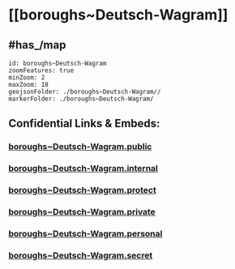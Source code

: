 # [[boroughs~Deutsch-Wagram]] 


## #has_/map  



```leaflet
id: boroughs~Deutsch-Wagram
zoomFeatures: true 
minZoom: 2 
maxZoom: 18
geojsonFolder: ./boroughs~Deutsch-Wagram//
markerFolder: ./boroughs~Deutsch-Wagram/
```




## Confidential Links & Embeds: 

### [boroughs~Deutsch-Wagram.public](/_public/\Earth\Continent\Europe\Europe~Central\Austria\Austrias_States\Niederösterreich\counties~NÖ\Gänserndorf\cities~Gänserndorf\Deutsch-Wagramboroughs~Deutsch-Wagram.public.md) 

### [boroughs~Deutsch-Wagram.internal](/_internal/\Earth\Continent\Europe\Europe~Central\Austria\Austrias_States\Niederösterreich\counties~NÖ\Gänserndorf\cities~Gänserndorf\Deutsch-Wagramboroughs~Deutsch-Wagram.internal.md) 

### [boroughs~Deutsch-Wagram.protect](/_protect/\Earth\Continent\Europe\Europe~Central\Austria\Austrias_States\Niederösterreich\counties~NÖ\Gänserndorf\cities~Gänserndorf\Deutsch-Wagramboroughs~Deutsch-Wagram.protect.md) 

### [boroughs~Deutsch-Wagram.private](/_private/\Earth\Continent\Europe\Europe~Central\Austria\Austrias_States\Niederösterreich\counties~NÖ\Gänserndorf\cities~Gänserndorf\Deutsch-Wagramboroughs~Deutsch-Wagram.private.md) 

### [boroughs~Deutsch-Wagram.personal](/_personal/\Earth\Continent\Europe\Europe~Central\Austria\Austrias_States\Niederösterreich\counties~NÖ\Gänserndorf\cities~Gänserndorf\Deutsch-Wagramboroughs~Deutsch-Wagram.personal.md) 

### [boroughs~Deutsch-Wagram.secret](/_secret/\Earth\Continent\Europe\Europe~Central\Austria\Austrias_States\Niederösterreich\counties~NÖ\Gänserndorf\cities~Gänserndorf\Deutsch-Wagramboroughs~Deutsch-Wagram.secret.md)

